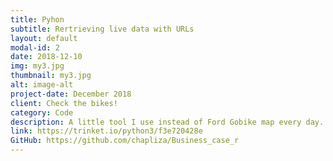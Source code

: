 ```yaml
---
title: Pyhon
subtitle: Rertrieving live data with URLs
layout: default
modal-id: 2
date: 2018-12-10
img: my3.jpg
thumbnail: my3.jpg
alt: image-alt
project-date: December 2018
client: Check the bikes!
category: Code
description: A little tool I use instead of Ford Gobike map every day. This little program shows how many bikes are in front of my house and how many docks are left by my school. It saves 20% of the time needed to get the same information from the app!
link: https://trinket.io/python3/f3e720428e
GitHub: https://github.com/chapliza/Business_case_r
---
```

